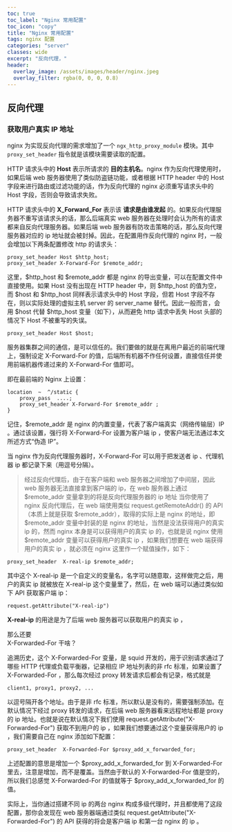 ```yaml
---
toc: true
toc_label: "Nginx 常用配置"
toc_icon: "copy"
title: "Nginx 常用配置"
tags: nginx 配置
categories: "server"
classes: wide
excerpt: "反向代理，"
header:
  overlay_image: /assets/images/header/nginx.jpeg
  overlay_filter: rgba(0, 0, 0, 0.8)
---
```



## 反向代理


### 获取用户真实 IP  地址

nginx 为实现反向代理的需求增加了一个 `ngx_http_proxy_module` 模块。其中 `proxy_set_header` 指令就是该模块需要读取的配置。  

HTTP 请求头中的 **Host** 表示所请求的 **目的主机名**。nginx 作为反向代理使用时，如果后端 web 服务器使用了类似防盗链功能，或者根据 HTTP header 中的 Host 字段来进行路由或过滤功能的话，作为反向代理的 nginx 必须重写请求头中的 Host 字段，否则会导致请求失败。

HTTP 请求头中的 **X_Forward_For** 表示该 **请求是由谁发起** 的。如果反向代理服务器不重写该请求头的话，那么后端真实 web 服务器在处理时会认为所有的请求都来自反向代理服务器。如果后端 web 服务器有防攻击策略的话，那么反向代理服务器对应的 ip 地址就会被封掉。因此，在配置用作反向代理的 nginx 时，一般会增加以下两条配置修改 http 的请求头：

```hljs
proxy_set_header Host $http_host;
proxy_set_header X-Forward-For $remote_addr;
```

这里，$http_host 和 $remote_addr 都是 nginx 的导出变量，可以在配置文件中直接使用。如果 Host 没有出现在 HTTP header 中，则 $http_host 的值为空，而 $host 和 $http_host 同样表示请求头中的 Host 字段，但若 Host 字段不存在，则以实际处理的虚拟主机 server 的 server_name 替代。因此一般而言，会用 $host 代替 $http_host 变量（如下），从而避免 http 请求中丢失 Host 头部的情况下 Host 不被重写的失误。

```hljs
proxy_set_header Host $host;
```

服务器集群之间的通信，是可以信任的。我们要做的就是在离用户最近的前端代理上，强制设定 X-Forward-For 的值，后端所有机器不作任何设置，直接信任并使用前端机器传递过来的 X-Forward-For 值即可。


即在最前端的 Nginx 上设置：

```hljs
location  ~  ^/static {
    proxy_pass  ....;
    proxy_set_header X-Forward-For $remote_addr ;
}
```

记住，$remote_addr 是 nginx 的内置变量，代表了客户端真实（网络传输层）IP 。通过该设置，强行将 X-Forward-For 设置为客户端 ip ，使客户端无法通过本文所述方式“伪造 IP”。

当 nginx 作为反向代理服务器时，X-Forward-For 可以用于把发送者 ip 、代理机器 ip 都记录下来（用逗号分隔）。


> 经过反向代理后，由于在客户端和 web 服务器之间增加了中间层，因此 web 服务器无法直接拿到客户端的 ip，在 web 服务器上通过 $remote_addr 变量拿到的将是反向代理服务器的 ip 地址      当你使用了 nginx 反向代理后，在 web 端使用类似 request.getRemoteAddr() 的 API（本质上就是获取 $remote_addr），取得的实际上是 nginx 的地址，即 $remote_addr 变量中封装的是 nginx 的地址，当然是没法获得用户的真实 ip 的，然而 nginx 本身是可以获得用户的真实 ip 的，也就是说 nginx 使用 $remote_addr 变量可以获得用户的真实 ip ，如果我们想要在 web 端获得用户的真实 ip ，就必须在 nginx 这里作一个赋值操作，如下：

```hljs
proxy_set_header  X-real-ip $remote_addr;
```

其中这个 X-real-ip 是一个自定义的变量名，名字可以随意取，这样做完之后，用户的真实 ip 就被放在 X-real-ip 这个变量里了，然后，在 web 端可以通过类似如下 API 获取客户端 ip：

```hljs
request.getAttribute("X-real-ip")
```

**X-real-ip** 的用途是为了后端 web 服务器可以获取用户的真实 ip ，

那么还要  
X-Forwarded-For 干啥？

追溯历史，这个 X-Forwarded-For 变量，是 squid 开发的，用于识别请求通过了哪些 HTTP 代理或负载平衡器，记录相应 IP 地址列表的非 rfc 标准，如果设置了 X-Forwarded-For ，那么每次经过 proxy 转发请求后都会有记录，格式就是

```hljs
client1, proxy1, proxy2, ...
```

以逗号隔开各个地址。由于是非 rfc 标准，所以默认是没有的，需要强制添加。在默认情况下经过 proxy 转发的请求，在后端 web 服务器看来远程地址都是 proxy 的 ip 地址。也就是说在默认情况下我们使用 request.getAttribute("X-Forwarded-For") 获取不到用户的 ip ，如果我们想要通过这个变量获得用户的 ip ，我们需要自己在 nginx 添加如下配置：

```hljs
proxy_set_header  X-Forwarded-For $proxy_add_x_forwarded_for;
```

上述配置的意思是增加一个 $proxy_add_x_forwarded_for 到 X-Forwarded-For 里去，注意是增加，而不是覆盖。当然由于默认的 X-Forwarded-For 值是空的，所以我们总感觉 X-Forwarded-For 的值就等于 $proxy_add_x_forwarded_for 的值。

实际上，当你通过搭建不同 ip 的两台 nginx 构成多级代理时，并且都使用了这段配置，那你会发现在 web 服务器端通过类似 request.getAttribute("X-Forwarded-For") 的 API 获得的将会是客户端 ip 和第一台 nginx 的 ip 。
